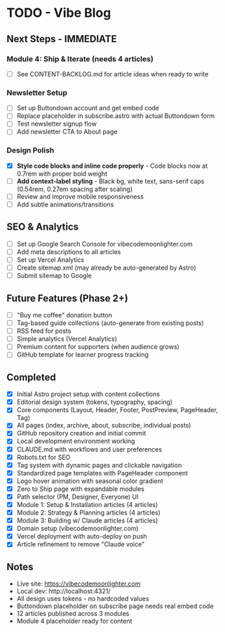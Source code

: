 # TODO - Vibe Blog

## Next Steps - IMMEDIATE

### Module 4: Ship & Iterate (needs 4 articles)
- [ ] See CONTENT-BACKLOG.md for article ideas when ready to write

### Newsletter Setup
- [ ] Set up Buttondown account and get embed code
- [ ] Replace placeholder in subscribe.astro with actual Buttondown form
- [ ] Test newsletter signup flow
- [ ] Add newsletter CTA to About page

### Design Polish
- [x] **Style code blocks and inline code properly** - Code blocks now at 0.7rem with proper bold weight
- [ ] **Add context-label styling** - Black bg, white text, sans-serif caps (0.54rem, 0.27em spacing after scaling)
- [ ] Review and improve mobile responsiveness
- [ ] Add subtle animations/transitions

## SEO & Analytics

- [ ] Set up Google Search Console for vibecodemoonlighter.com
- [ ] Add meta descriptions to all articles
- [ ] Set up Vercel Analytics
- [ ] Create sitemap.xml (may already be auto-generated by Astro)
- [ ] Submit sitemap to Google

## Future Features (Phase 2+)

- [ ] "Buy me coffee" donation button
- [ ] Tag-based guide collections (auto-generate from existing posts)
- [ ] RSS feed for posts
- [ ] Simple analytics (Vercel Analytics)
- [ ] Premium content for supporters (when audience grows)
- [ ] GitHub template for learner progress tracking

## Completed

- [x] Initial Astro project setup with content collections
- [x] Editorial design system (tokens, typography, spacing)
- [x] Core components (Layout, Header, Footer, PostPreview, PageHeader, Tag)
- [x] All pages (index, archive, about, subscribe, individual posts)
- [x] GitHub repository creation and initial commit
- [x] Local development environment working
- [x] CLAUDE.md with workflows and user preferences
- [x] Robots.txt for SEO
- [x] Tag system with dynamic pages and clickable navigation
- [x] Standardized page templates with PageHeader component
- [x] Logo hover animation with seasonal color gradient
- [x] Zero to Ship page with expandable modules
- [x] Path selector (PM, Designer, Everyone) UI
- [x] Module 1: Setup & Installation articles (4 articles)
- [x] Module 2: Strategy & Planning articles (4 articles)
- [x] Module 3: Building w/ Claude articles (4 articles)
- [x] Domain setup (vibecodemoonlighter.com)
- [x] Vercel deployment with auto-deploy on push
- [x] Article refinement to remove "Claude voice"

## Notes

- Live site: https://vibecodemoonlighter.com
- Local dev: http://localhost:4321/
- All design uses tokens - no hardcoded values
- Buttondown placeholder on subscribe page needs real embed code
- 12 articles published across 3 modules
- Module 4 placeholder ready for content